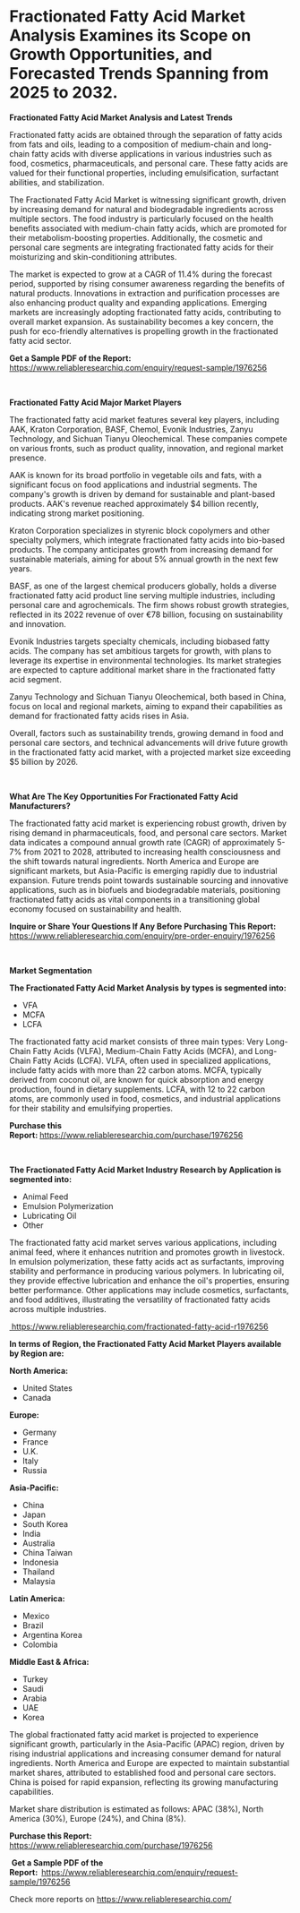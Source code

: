 <p><h1>Fractionated Fatty Acid Market Analysis Examines its Scope on Growth Opportunities, and Forecasted Trends Spanning from 2025 to 2032.</h1></p><p><strong>Fractionated Fatty Acid Market Analysis and Latest Trends</strong></p>
<p><p>Fractionated fatty acids are obtained through the separation of fatty acids from fats and oils, leading to a composition of medium-chain and long-chain fatty acids with diverse applications in various industries such as food, cosmetics, pharmaceuticals, and personal care. These fatty acids are valued for their functional properties, including emulsification, surfactant abilities, and stabilization.</p><p>The Fractionated Fatty Acid Market is witnessing significant growth, driven by increasing demand for natural and biodegradable ingredients across multiple sectors. The food industry is particularly focused on the health benefits associated with medium-chain fatty acids, which are promoted for their metabolism-boosting properties. Additionally, the cosmetic and personal care segments are integrating fractionated fatty acids for their moisturizing and skin-conditioning attributes.</p><p>The market is expected to grow at a CAGR of 11.4% during the forecast period, supported by rising consumer awareness regarding the benefits of natural products. Innovations in extraction and purification processes are also enhancing product quality and expanding applications. Emerging markets are increasingly adopting fractionated fatty acids, contributing to overall market expansion. As sustainability becomes a key concern, the push for eco-friendly alternatives is propelling growth in the fractionated fatty acid sector.</p></p>
<p><strong>Get a Sample PDF of the Report:&nbsp;</strong> <a href="https://www.reliableresearchiq.com/enquiry/request-sample/1976256?utm_campaign=2455&utm_medium=2&utm_source=Github&utm_content=ia&utm_term=01042025&utm_id=fractionated-fatty-acid">https://www.reliableresearchiq.com/enquiry/request-sample/1976256</a></p>
<p>&nbsp;</p>
<p><strong>Fractionated Fatty Acid Major Market Players</strong></p>
<p><p>The fractionated fatty acid market features several key players, including AAK, Kraton Corporation, BASF, Chemol, Evonik Industries, Zanyu Technology, and Sichuan Tianyu Oleochemical. These companies compete on various fronts, such as product quality, innovation, and regional market presence.</p><p>AAK is known for its broad portfolio in vegetable oils and fats, with a significant focus on food applications and industrial segments. The company's growth is driven by demand for sustainable and plant-based products. AAK's revenue reached approximately $4 billion recently, indicating strong market positioning.</p><p>Kraton Corporation specializes in styrenic block copolymers and other specialty polymers, which integrate fractionated fatty acids into bio-based products. The company anticipates growth from increasing demand for sustainable materials, aiming for about 5% annual growth in the next few years.</p><p>BASF, as one of the largest chemical producers globally, holds a diverse fractionated fatty acid product line serving multiple industries, including personal care and agrochemicals. The firm shows robust growth strategies, reflected in its 2022 revenue of over €78 billion, focusing on sustainability and innovation.</p><p>Evonik Industries targets specialty chemicals, including biobased fatty acids. The company has set ambitious targets for growth, with plans to leverage its expertise in environmental technologies. Its market strategies are expected to capture additional market share in the fractionated fatty acid segment.</p><p>Zanyu Technology and Sichuan Tianyu Oleochemical, both based in China, focus on local and regional markets, aiming to expand their capabilities as demand for fractionated fatty acids rises in Asia.</p><p>Overall, factors such as sustainability trends, growing demand in food and personal care sectors, and technical advancements will drive future growth in the fractionated fatty acid market, with a projected market size exceeding $5 billion by 2026.</p></p>
<p>&nbsp;</p>
<p><strong>What Are The Key Opportunities For Fractionated Fatty Acid Manufacturers?</strong></p>
<p><p>The fractionated fatty acid market is experiencing robust growth, driven by rising demand in pharmaceuticals, food, and personal care sectors. Market data indicates a compound annual growth rate (CAGR) of approximately 5-7% from 2021 to 2028, attributed to increasing health consciousness and the shift towards natural ingredients. North America and Europe are significant markets, but Asia-Pacific is emerging rapidly due to industrial expansion. Future trends point towards sustainable sourcing and innovative applications, such as in biofuels and biodegradable materials, positioning fractionated fatty acids as vital components in a transitioning global economy focused on sustainability and health.</p></p>
<p><strong>Inquire or Share Your Questions If Any Before Purchasing This Report:</strong> <a href="https://www.reliableresearchiq.com/enquiry/pre-order-enquiry/1976256?utm_campaign=2455&utm_medium=2&utm_source=Github&utm_content=ia&utm_term=01042025&utm_id=fractionated-fatty-acid">https://www.reliableresearchiq.com/enquiry/pre-order-enquiry/1976256</a></p>
<p>&nbsp;</p>
<p><strong>Market Segmentation</strong></p>
<p><strong>The Fractionated Fatty Acid Market Analysis by types is segmented into:</strong></p>
<p><ul><li>VFA</li><li>MCFA</li><li>LCFA</li></ul></p>
<p><p>The fractionated fatty acid market consists of three main types: Very Long-Chain Fatty Acids (VLFA), Medium-Chain Fatty Acids (MCFA), and Long-Chain Fatty Acids (LCFA). VLFA, often used in specialized applications, include fatty acids with more than 22 carbon atoms. MCFA, typically derived from coconut oil, are known for quick absorption and energy production, found in dietary supplements. LCFA, with 12 to 22 carbon atoms, are commonly used in food, cosmetics, and industrial applications for their stability and emulsifying properties.</p></p>
<p><strong>Purchase this Report:&nbsp;</strong><a href="https://www.reliableresearchiq.com/purchase/1976256?utm_campaign=2455&utm_medium=2&utm_source=Github&utm_content=ia&utm_term=01042025&utm_id=fractionated-fatty-acid">https://www.reliableresearchiq.com/purchase/1976256</a></p>
<p>&nbsp;</p>
<p><strong>The Fractionated Fatty Acid Market Industry Research by Application is segmented into:</strong></p>
<p><ul><li>Animal Feed</li><li>Emulsion Polymerization</li><li>Lubricating Oil</li><li>Other</li></ul></p>
<p><p>The fractionated fatty acid market serves various applications, including animal feed, where it enhances nutrition and promotes growth in livestock. In emulsion polymerization, these fatty acids act as surfactants, improving stability and performance in producing various polymers. In lubricating oil, they provide effective lubrication and enhance the oil's properties, ensuring better performance. Other applications may include cosmetics, surfactants, and food additives, illustrating the versatility of fractionated fatty acids across multiple industries.</p></p>
<p><a href="https://www.reliableresearchiq.com/fractionated-fatty-acid-r1976256?utm_campaign=2455&utm_medium=2&utm_source=Github&utm_content=ia&utm_term=01042025&utm_id=fractionated-fatty-acid">&nbsp;https://www.reliableresearchiq.com/fractionated-fatty-acid-r1976256</a></p>
<p><strong>In terms of Region, the Fractionated Fatty Acid Market Players available by Region are:</strong></p>
<p>
    <p> <strong> North America: </strong>
        <ul>
            <li>United States</li>
            <li>Canada</li>
        </ul>
        </p> 
    <p> <strong> Europe: </strong>
        <ul>
            <li>Germany</li>
            <li>France</li>
            <li>U.K.</li>
            <li>Italy</li>
            <li>Russia</li>
        </ul>
        </p> 
    <p> <strong> Asia-Pacific: </strong>
        <ul>
            <li>China</li>
            <li>Japan</li>
            <li>South Korea</li>
            <li>India</li>
            <li>Australia</li>
            <li>China Taiwan</li>
            <li>Indonesia</li>
            <li>Thailand</li>
            <li>Malaysia</li>
        </ul>
        </p> 
    <p> <strong> Latin America: </strong>
        <ul>
            <li>Mexico</li>
            <li>Brazil</li>
            <li>Argentina Korea</li>
            <li>Colombia</li>
        </ul>
        </p> 
    <p> <strong> Middle East & Africa: </strong>
        <ul>
            <li>Turkey</li>
            <li>Saudi</li>
            <li>Arabia</li>
            <li>UAE</li>
            <li>Korea</li>
        </ul>
    </p>
    </p>
<p><p>The global fractionated fatty acid market is projected to experience significant growth, particularly in the Asia-Pacific (APAC) region, driven by rising industrial applications and increasing consumer demand for natural ingredients. North America and Europe are expected to maintain substantial market shares, attributed to established food and personal care sectors. China is poised for rapid expansion, reflecting its growing manufacturing capabilities. </p><p>Market share distribution is estimated as follows: APAC (38%), North America (30%), Europe (24%), and China (8%).</p></p>
<p><strong>Purchase this Report: </strong><a href="https://www.reliableresearchiq.com/purchase/1976256?utm_campaign=2455&utm_medium=2&utm_source=Github&utm_content=ia&utm_term=01042025&utm_id=fractionated-fatty-acid">https://www.reliableresearchiq.com/purchase/1976256</a></p>
<p>&nbsp;<strong>Get a Sample PDF of the Report:&nbsp;&nbsp;</strong><a href="https://www.reliableresearchiq.com/enquiry/request-sample/1976256?utm_campaign=2455&utm_medium=2&utm_source=Github&utm_content=ia&utm_term=01042025&utm_id=fractionated-fatty-acid">https://www.reliableresearchiq.com/enquiry/request-sample/1976256</a></p>
<p><strong></strong></p>
<p>Check more reports on <a href="https://www.reliableresearchiq.com/?utm_campaign=2455&utm_medium=2&utm_source=Github&utm_content=ia&utm_term=01042025&utm_id=fractionated-fatty-acid">https://www.reliableresearchiq.com/</a></p>